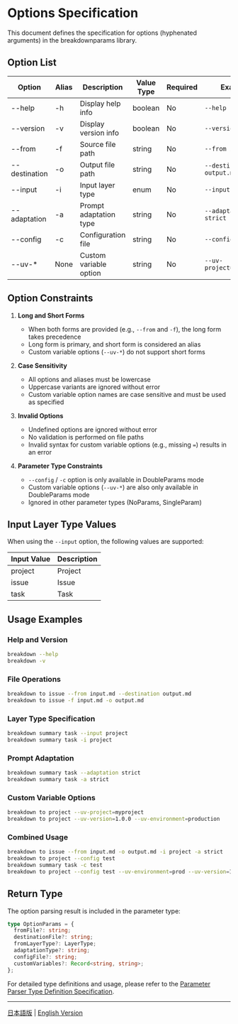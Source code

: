 # Options Specification

This document defines the specification for options (hyphenated arguments) in the breakdownparams library.

## Option List

| Option        | Alias | Description          | Value Type | Required | Example                    |
| ------------- | ----- | -------------------- | ---------- | -------- | -------------------------- |
| --help        | -h    | Display help info    | boolean    | No       | `--help`                   |
| --version     | -v    | Display version info | boolean    | No       | `--version`                |
| --from        | -f    | Source file path     | string     | No       | `--from input.md`          |
| --destination | -o    | Output file path     | string     | No       | `--destination output.md`  |
| --input       | -i    | Input layer type     | enum       | No       | `--input project`          |
| --adaptation  | -a    | Prompt adaptation type | string  | No       | `--adaptation strict`      |
| --config      | -c    | Configuration file   | string     | No       | `--config test`            |
| --uv-*        | None  | Custom variable option | string   | No       | `--uv-project=myproject`   |

## Option Constraints

1. **Long and Short Forms**
   - When both forms are provided (e.g., `--from` and `-f`), the long form takes precedence
   - Long form is primary, and short form is considered an alias
   - Custom variable options (`--uv-*`) do not support short forms

2. **Case Sensitivity**
   - All options and aliases must be lowercase
   - Uppercase variants are ignored without error
   - Custom variable option names are case sensitive and must be used as specified

3. **Invalid Options**
   - Undefined options are ignored without error
   - No validation is performed on file paths
   - Invalid syntax for custom variable options (e.g., missing `=`) results in an error

4. **Parameter Type Constraints**
   - `--config` / `-c` option is only available in DoubleParams mode
   - Custom variable options (`--uv-*`) are also only available in DoubleParams mode
   - Ignored in other parameter types (NoParams, SingleParam)

## Input Layer Type Values

When using the `--input` option, the following values are supported:

| Input Value | Description |
| ----------- | ----------- |
| project     | Project     |
| issue       | Issue       |
| task        | Task        |

## Usage Examples

### Help and Version

```bash
breakdown --help
breakdown -v
```

### File Operations

```bash
breakdown to issue --from input.md --destination output.md
breakdown to issue -f input.md -o output.md
```

### Layer Type Specification

```bash
breakdown summary task --input project
breakdown summary task -i project
```

### Prompt Adaptation

```bash
breakdown summary task --adaptation strict
breakdown summary task -a strict
```

### Custom Variable Options

```bash
breakdown to project --uv-project=myproject
breakdown to project --uv-version=1.0.0 --uv-environment=production
```

### Combined Usage

```bash
breakdown to issue --from input.md -o output.md -i project -a strict
breakdown to project --config test
breakdown summary task -c test
breakdown to project --config test --uv-environment=prod --uv-version=1.0.0
```

## Return Type

The option parsing result is included in the parameter type:

```typescript
type OptionParams = {
  fromFile?: string;
  destinationFile?: string;
  fromLayerType?: LayerType;
  adaptationType?: string;
  configFile?: string;
  customVariables?: Record<string, string>;
};
```

For detailed type definitions and usage, please refer to the [Parameter Parser Type Definition Specification](params_type.md).

---

[日本語版](options.ja.md) | [English Version](options.md) 